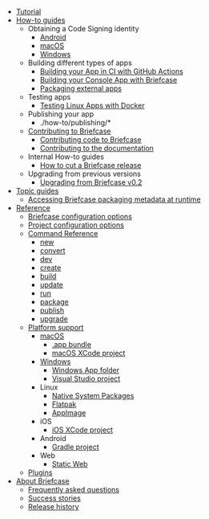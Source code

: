 <!-- rumdl-disable-line MD041 -->

<!-- rumdl-disable MD007 -->

- [Tutorial](tutorial/index.md)
- [How-to guides](how-to/index.md)
    - Obtaining a Code Signing identity
        - [Android](how-to/code-signing/android.md)
        - [macOS](how-to/code-signing/macOS.md)
        - [Windows](how-to/code-signing/windows.md)
    - Building different types of apps
        - [Building your App in CI with GitHub Actions](how-to/building/ci.md)
        - [Building your Console App with Briefcase](how-to/building/cli-apps.md)
        - [Packaging external apps](how-to/building/external-apps.md)
    - Testing apps
        - [Testing Linux Apps with Docker](how-to/testing/x11passthrough.md)
    - Publishing your app
        - ./how-to/publishing/*
    - [Contributing to Briefcase](how-to/contribute/index.md)
        - [Contributing code to Briefcase](how-to/contribute/code.md)
        - [Contributing to the documentation](how-to/contribute/docs.md)
    - Internal How-to guides
        - [How to cut a Briefcase release](how-to/internal/release.md)
    - Upgrading from previous versions
        - [Upgrading from Briefcase v0.2](how-to/upgrading/upgrade-from-v0.2.md)
- [Topic guides](topics/index.md)
    - [Accessing Briefcase packaging metadata at runtime](topics/access-packaging-metadata.md)
- [Reference](reference/index.md)
    - [Briefcase configuration options](reference/environment.md)
    - [Project configuration options](reference/configuration.md)
    - [Command Reference](reference/commands/index.md)
        - [new](reference/commands/new.md)
        - [convert](reference/commands/convert.md)
        - [dev](reference/commands/dev.md)
        - [create](reference/commands/create.md)
        - [build](reference/commands/build.md)
        - [update](reference/commands/update.md)
        - [run](reference/commands/run.md)
        - [package](reference/commands/package.md)
        - [publish](reference/commands/publish.md)
        - [upgrade](reference/commands/upgrade.md)
    - [Platform support](reference/platforms/index.md)
        - [macOS](reference/platforms/macOS/index.md)
            - [.app bundle](reference/platforms/macOS/app.md)
            - [macOS XCode project](reference/platforms/macOS/xcode.md)
        - [Windows](reference/platforms/windows/index.md)
            - [Windows App folder](reference/platforms/windows/app.md)
            - [Visual Studio project](reference/platforms/windows/visualstudio.md)
        - Linux
            - [Native System Packages](reference/platforms/linux/system.md)
            - [Flatpak](reference/platforms/linux/flatpak.md)
            - [AppImage](reference/platforms/linux/appimage.md)
        - iOS
            - [iOS XCode project](reference/platforms/iOS/xcode.md)
        - Android
            - [Gradle project](reference/platforms/android/gradle.md)
        - Web
            - [Static Web](reference/platforms/web/static.md)
    - [Plugins](reference/plugins.md)
- [About Briefcase](about/index.md)
    - [Frequently asked questions](about/faq.md)
    - [Success stories](about/success.md)
    - [Release history](about/releases.md)
